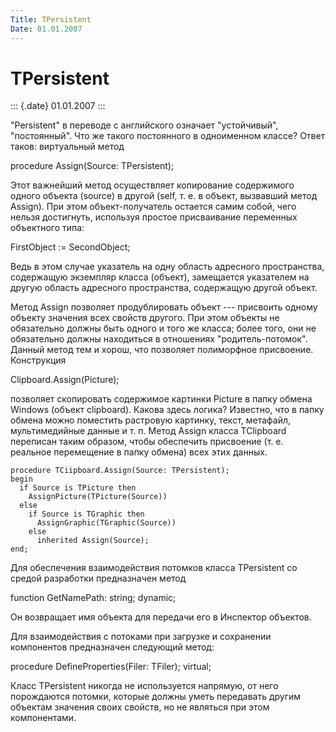 ```yaml
---
Title: TPersistent
Date: 01.01.2007
---
```



TPersistent
===========

::: {.date}
01.01.2007
:::

"Persistent" в переводе с английского означает "устойчивый",
"постоянный". Что же такого постоянного в одноименном классе? Ответ
таков: виртуальный метод

procedure Assign(Source: TPersistent);

Этот важнейший метод осуществляет копирование содержимого одного объекта
(source) в другой (self, т. е. в объект, вызвавший метод Assign). При
этом объект-получатель остается самим собой, чего нельзя достигнуть,
используя простое присваивание переменных объектного типа:

FirstObject := SecondObject;

Ведь в этом случае указатель на одну область адресного пространства,
содержащую экземпляр класса (объект), замещается указателем на другую
область адресного пространства, содержащую другой объект.

Метод Assign позволяет продублировать объект --- присвоить одному
объекту значения всех свойств другого. При этом объекты не обязательно
должны быть одного и того же класса; более того, они не обязательно
должны находиться в отношениях "родитель-потомок". Данный метод тем и
хорош, что позволяет полиморфное присвоение. Конструкция

Clipboard.Assign(Picture);

позволяет скопировать содержимое картинки Picture в папку обмена Windows
(объект clipboard). Какова здесь логика? Известно, что в папку обмена
можно поместить растровую картинку, текст, метафайл, мультимедийные
данные и т. п. Метод Assign класса TClipboard переписан таким образом,
чтобы обеспечить присвоение (т. е. реальное перемещение в папку обмена)
всех этих данных.

    procedure TCiipboard.Assign(Source: TPersistent); 
    begin 
      if Source is TPicture then 
        AssignPicture(TPicture(Source))  
      else 
        if Source is TGraphic then 
          AssignGraphic(TGraphic(Source)) 
        else  
          inherited Assign(Source); 
    end; 

Для обеспечения взаимодействия потомков класса TPersistent со средой
разработки предназначен метод

function GetNamePath: string; dynamic;

Он возвращает имя объекта для передачи его в Инспектор объектов.

Для взаимодействия с потоками при загрузке и сохранении компонентов
предназначен следующий метод:

procedure DefineProperties(Filer: TFiler); virtual;

Класс TPersistent никогда не используется напрямую, от него порождаются
потомки, которые должны уметь передавать другим объектам значения своих
свойств, но не являться при этом компонентами.
